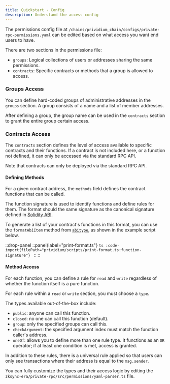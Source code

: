 ```yaml
---
title: Quickstart - Config
description: Understand the access config
---
```


The permissions config file at
`/chains/prividium_chain/configs/private-rpc-permissions.yaml`
can be edited based on what access you want end users to have.

There are two sections in the permissions file:

- `groups`: Logical collections of users or addresses sharing the same permissions.
- `contracts`: Specific contracts or methods that a group is allowed to access.

### Groups Access

You can define hard-coded groups of administrative addresses in the `groups` section.
A group consists of a name and a list of member addresses.

After defining a group,
the group name can be used in the `contracts` section to grant the entire group certain access.

### Contracts Access

The `contracts` section defines the level of access available to specific contracts and their functions.
If a contract is not included here, or a function not defined,
it can only be accessed via the standard RPC API.

Note that contracts can only be deployed via the standard RPC API.

#### Defining Methods

For a given contract address, the `methods` field defines the contract functions that can be called.

The function signature is used to identify functions and define rules for them.
The format should the same signature as the canonical signature defined in [Solidity ABI](https://docs.soliditylang.org/en/latest/abi-spec.html).

To generate a list of your contract's functions in this format,
you can use the `formatAbiItem` method from [`abitype`](https://abitype.dev/api/human#formatabiitem-1),
as shown in the example script below.

::drop-panel
  ::panel{label="print-format.ts"}
    ```ts
    :code-import{filePath="prividium/scripts/print-format.ts:function-signature"}
    ```
  ::
::

#### Method Access

For each function, you can define a rule for `read` and `write` regardless of whether the function itself is a pure function.

For each rule within a `read` or `write` section,
you must choose a `type`.

The types available out-of-the-box include:

- `public`: anyone can call this function.
- `closed`: no one can call this function (default).
- `group`: only the specified groups can call this.
- `checkArgument`: the specified argument index must match the function caller's address.
- `oneOf`: allows you to define more than one rule type.
  It functions as an `OR` operator;
  if at least one condition is met, access is granted.

In addition to these rules,
there is a universal rule applied
so that users can only see transactions where
their address is equal to the `msg.sender`.

You can fully customize the types and their access logic by editing the `zksync-era/private-rpc/src/permissions/yaml-parser.ts` file.
